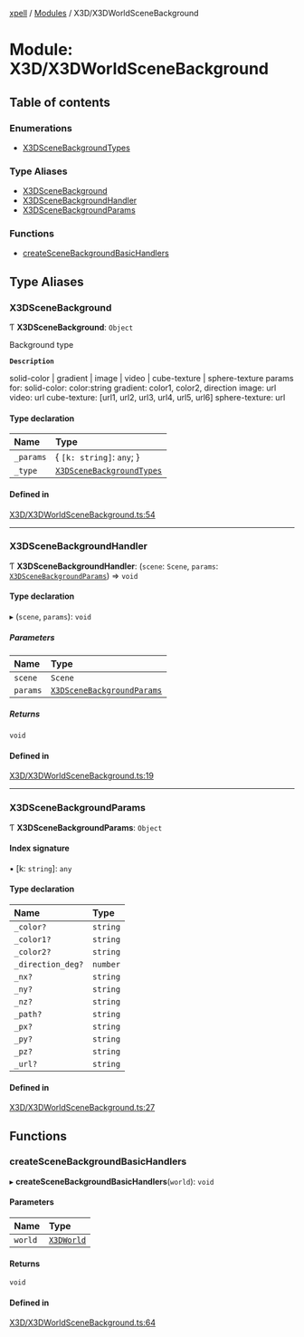 [xpell](../README.md) / [Modules](../modules.md) / X3D/X3DWorldSceneBackground

# Module: X3D/X3DWorldSceneBackground

## Table of contents

### Enumerations

- [X3DSceneBackgroundTypes](../enums/X3D_X3DWorldSceneBackground.X3DSceneBackgroundTypes.md)

### Type Aliases

- [X3DSceneBackground](X3D_X3DWorldSceneBackground.md#x3dscenebackground)
- [X3DSceneBackgroundHandler](X3D_X3DWorldSceneBackground.md#x3dscenebackgroundhandler)
- [X3DSceneBackgroundParams](X3D_X3DWorldSceneBackground.md#x3dscenebackgroundparams)

### Functions

- [createSceneBackgroundBasicHandlers](X3D_X3DWorldSceneBackground.md#createscenebackgroundbasichandlers)

## Type Aliases

### X3DSceneBackground

Ƭ **X3DSceneBackground**: `Object`

Background type

**`Description`**

solid-color | gradient | image | video | cube-texture | sphere-texture
params for:
solid-color: color:string
gradient: color1, color2, direction
image: url
video: url
cube-texture: [url1, url2, url3, url4, url5, url6]
sphere-texture: url

#### Type declaration

| Name | Type |
| :------ | :------ |
| `_params` | \{ `[k: string]`: `any`;  } |
| `_type` | [`X3DSceneBackgroundTypes`](../enums/X3D_X3DWorldSceneBackground.X3DSceneBackgroundTypes.md) |

#### Defined in

[X3D/X3DWorldSceneBackground.ts:54](https://github.com/fridman-tamir/XPell/blob/be3d5a4/src/X3D/X3DWorldSceneBackground.ts#L54)

___

### X3DSceneBackgroundHandler

Ƭ **X3DSceneBackgroundHandler**: (`scene`: `Scene`, `params`: [`X3DSceneBackgroundParams`](X3D_X3DWorldSceneBackground.md#x3dscenebackgroundparams)) => `void`

#### Type declaration

▸ (`scene`, `params`): `void`

##### Parameters

| Name | Type |
| :------ | :------ |
| `scene` | `Scene` |
| `params` | [`X3DSceneBackgroundParams`](X3D_X3DWorldSceneBackground.md#x3dscenebackgroundparams) |

##### Returns

`void`

#### Defined in

[X3D/X3DWorldSceneBackground.ts:19](https://github.com/fridman-tamir/XPell/blob/be3d5a4/src/X3D/X3DWorldSceneBackground.ts#L19)

___

### X3DSceneBackgroundParams

Ƭ **X3DSceneBackgroundParams**: `Object`

#### Index signature

▪ [k: `string`]: `any`

#### Type declaration

| Name | Type |
| :------ | :------ |
| `_color?` | `string` |
| `_color1?` | `string` |
| `_color2?` | `string` |
| `_direction_deg?` | `number` |
| `_nx?` | `string` |
| `_ny?` | `string` |
| `_nz?` | `string` |
| `_path?` | `string` |
| `_px?` | `string` |
| `_py?` | `string` |
| `_pz?` | `string` |
| `_url?` | `string` |

#### Defined in

[X3D/X3DWorldSceneBackground.ts:27](https://github.com/fridman-tamir/XPell/blob/be3d5a4/src/X3D/X3DWorldSceneBackground.ts#L27)

## Functions

### createSceneBackgroundBasicHandlers

▸ **createSceneBackgroundBasicHandlers**(`world`): `void`

#### Parameters

| Name | Type |
| :------ | :------ |
| `world` | [`X3DWorld`](../classes/X3D_X3DWorld.X3DWorld.md) |

#### Returns

`void`

#### Defined in

[X3D/X3DWorldSceneBackground.ts:64](https://github.com/fridman-tamir/XPell/blob/be3d5a4/src/X3D/X3DWorldSceneBackground.ts#L64)
